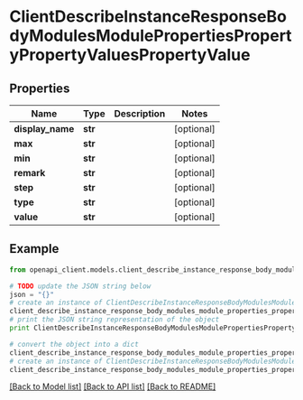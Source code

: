 # ClientDescribeInstanceResponseBodyModulesModulePropertiesPropertyPropertyValuesPropertyValue


## Properties
Name | Type | Description | Notes
------------ | ------------- | ------------- | -------------
**display_name** | **str** |  | [optional] 
**max** | **str** |  | [optional] 
**min** | **str** |  | [optional] 
**remark** | **str** |  | [optional] 
**step** | **str** |  | [optional] 
**type** | **str** |  | [optional] 
**value** | **str** |  | [optional] 

## Example

```python
from openapi_client.models.client_describe_instance_response_body_modules_module_properties_property_property_values_property_value import ClientDescribeInstanceResponseBodyModulesModulePropertiesPropertyPropertyValuesPropertyValue

# TODO update the JSON string below
json = "{}"
# create an instance of ClientDescribeInstanceResponseBodyModulesModulePropertiesPropertyPropertyValuesPropertyValue from a JSON string
client_describe_instance_response_body_modules_module_properties_property_property_values_property_value_instance = ClientDescribeInstanceResponseBodyModulesModulePropertiesPropertyPropertyValuesPropertyValue.from_json(json)
# print the JSON string representation of the object
print ClientDescribeInstanceResponseBodyModulesModulePropertiesPropertyPropertyValuesPropertyValue.to_json()

# convert the object into a dict
client_describe_instance_response_body_modules_module_properties_property_property_values_property_value_dict = client_describe_instance_response_body_modules_module_properties_property_property_values_property_value_instance.to_dict()
# create an instance of ClientDescribeInstanceResponseBodyModulesModulePropertiesPropertyPropertyValuesPropertyValue from a dict
client_describe_instance_response_body_modules_module_properties_property_property_values_property_value_form_dict = client_describe_instance_response_body_modules_module_properties_property_property_values_property_value.from_dict(client_describe_instance_response_body_modules_module_properties_property_property_values_property_value_dict)
```
[[Back to Model list]](../README.md#documentation-for-models) [[Back to API list]](../README.md#documentation-for-api-endpoints) [[Back to README]](../README.md)


